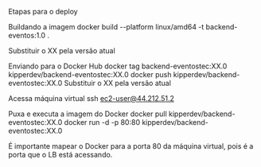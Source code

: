 Etapas para o deploy

Buildando a imagem
docker build --platform linux/amd64 -t backend-eventos:1.0 .


Substituir o XX pela versão atual

Enviando para o Docker Hub
docker tag backend-eventostec:XX.0 kipperdev/backend-eventostec:XX.0
docker push kipperdev/backend-eventostec:XX.0
Substituir o XX pela versão atual

Acessa máquina virtual
ssh ec2-user@44.212.51.2

Puxa e executa a imagem do Docker
docker pull kipperdev/backend-eventostec:XX.0
docker run -d -p 80:80 kipperdev/backend-eventostec:XX.0

É importante mapear o Docker para a porta 80 da máquina virtual, pois é a porta que o LB está acessando.